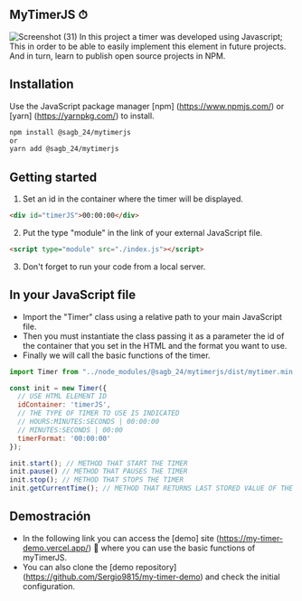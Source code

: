 ## MyTimerJS ⏱

![Screenshot (31)](https://user-images.githubusercontent.com/37419848/116169199-c7767a80-a6c9-11eb-90ff-3ca32598b67d.png)
In this project a timer was developed using Javascript; This in order to be able to easily implement this element in future projects. And in turn, learn to publish open source projects in NPM.

## Installation

Use the JavaScript package manager [npm] (https://www.npmjs.com/) or [yarn] (https://yarnpkg.com/) to install.

```bash
npm install @sagb_24/mytimerjs 
or
yarn add @sagb_24/mytimerjs
```

## Getting started

1. Set an id in the container where the timer will be displayed.

```html
<div id="timerJS">00:00:00</div>
```
2. Put the type "module" in the link of your external JavaScript file.

```html
<script type="module" src="./index.js"></script>
```
3. Don't forget to run your code from a local server.

## In your JavaScript file
- Import the "Timer" class using a relative path to your main JavaScript file.
- Then you must instantiate the class passing it as a parameter the id of the container that you set in the HTML and the format you want to use.
- Finally we will call the basic functions of the timer.

```javascript
import Timer from "../node_modules/@sagb_24/mytimerjs/dist/mytimer.min.js";

const init = new Timer({
  // USE HTML ELEMENT ID
  idContainer: 'timerJS',  
  // THE TYPE OF TIMER TO USE IS INDICATED
  // HOURS:MINUTES:SECONDS | 00:00:00
  // MINUTES:SECONDS | 00:00
  timerFormat: '00:00:00' 
});

init.start(); // METHOD THAT START THE TIMER
init.pause() // METHOD THAT PAUSES THE TIMER
init.stop(); // METHOD THAT STOPS THE TIMER
init.getCurrentTime(); // METHOD THAT RETURNS LAST STORED VALUE OF THE TIMER
```
## Demostración

- In the following link you can access the [demo] site (https://my-timer-demo.vercel.app/) 🔮 where you can use the basic functions of myTimerJS.
- You can also clone the [demo repository] (https://github.com/Sergio9815/my-timer-demo) and check the initial configuration.

